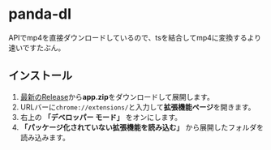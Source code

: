 # panda-dl

APIでmp4を直接ダウンロードしているので、tsを結合してmp4に変換するより速いですたぶん。

## インストール

1. [最新のRelease](https://github.com/9rek1/panda-dl/releases/latest)から**app.zip**をダウンロードして展開します。
2. URLバーに`chrome://extensions/`と入力して**拡張機能ページ**を開きます。
3. 右上の **「デベロッパー モード」** をオンにします。
4. **「パッケージ化されていない拡張機能を読み込む」** から展開したフォルダを読み込みます。
